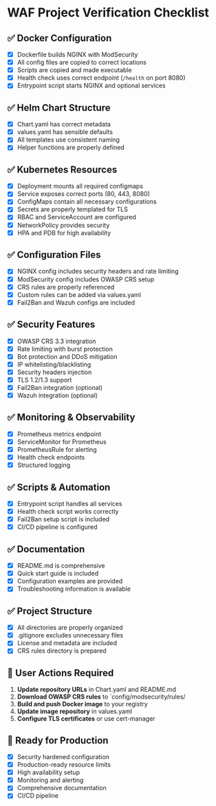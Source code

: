 # WAF Project Verification Checklist

## ✅ **Docker Configuration**
- [x] Dockerfile builds NGINX with ModSecurity
- [x] All config files are copied to correct locations
- [x] Scripts are copied and made executable
- [x] Health check uses correct endpoint (`/health` on port 8080)
- [x] Entrypoint script starts NGINX and optional services

## ✅ **Helm Chart Structure**
- [x] Chart.yaml has correct metadata
- [x] values.yaml has sensible defaults
- [x] All templates use consistent naming
- [x] Helper functions are properly defined

## ✅ **Kubernetes Resources**
- [x] Deployment mounts all required configmaps
- [x] Service exposes correct ports (80, 443, 8080)
- [x] ConfigMaps contain all necessary configurations
- [x] Secrets are properly templated for TLS
- [x] RBAC and ServiceAccount are configured
- [x] NetworkPolicy provides security
- [x] HPA and PDB for high availability

## ✅ **Configuration Files**
- [x] NGINX config includes security headers and rate limiting
- [x] ModSecurity config includes OWASP CRS setup
- [x] CRS rules are properly referenced
- [x] Custom rules can be added via values.yaml
- [x] Fail2Ban and Wazuh configs are included

## ✅ **Security Features**
- [x] OWASP CRS 3.3 integration
- [x] Rate limiting with burst protection
- [x] Bot protection and DDoS mitigation
- [x] IP whitelisting/blacklisting
- [x] Security headers injection
- [x] TLS 1.2/1.3 support
- [x] Fail2Ban integration (optional)
- [x] Wazuh integration (optional)

## ✅ **Monitoring & Observability**
- [x] Prometheus metrics endpoint
- [x] ServiceMonitor for Prometheus
- [x] PrometheusRule for alerting
- [x] Health check endpoints
- [x] Structured logging

## ✅ **Scripts & Automation**
- [x] Entrypoint script handles all services
- [x] Health check script works correctly
- [x] Fail2Ban setup script is included
- [x] CI/CD pipeline is configured

## ✅ **Documentation**
- [x] README.md is comprehensive
- [x] Quick start guide is included
- [x] Configuration examples are provided
- [x] Troubleshooting information is available

## ✅ **Project Structure**
- [x] All directories are properly organized
- [x] .gitignore excludes unnecessary files
- [x] License and metadata are included
- [x] CRS rules directory is prepared

## 🔧 **User Actions Required**
1. **Update repository URLs** in Chart.yaml and README.md
2. **Download OWASP CRS rules** to `config/modsecurity/rules/
3. **Build and push Docker image** to your registry
4. **Update image repository** in values.yaml
5. **Configure TLS certificates** or use cert-manager

## 🚀 **Ready for Production**
- [x] Security hardened configuration
- [x] Production-ready resource limits
- [x] High availability setup
- [x] Monitoring and alerting
- [x] Comprehensive documentation
- [x] CI/CD pipeline
